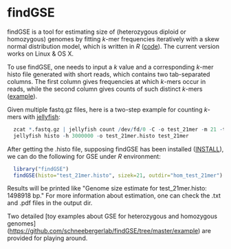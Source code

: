# findGSE
findGSE is a tool for estimating size of (heterozygous diploid or homozygous) genomes by fitting *k*-mer frequencies iteratively with a skew normal distribution model, which is written in *R* ([code](https://github.com/schneebergerlab/findGSE/blob/master/R/findGSE_v1.94.R)). The current version works on Linux & OS X.

To use findGSE, one needs to input a *k* value and a corresponding *k*-mer histo file generated with short reads, which contains two tab-separated columns. The first column gives frequencies at which *k*-mers occur in reads, while the second column gives counts of such distinct *k*-mers ([example](https://github.com/schneebergerlab/findGSE/blob/master/example/homozygous/test_21mer.histo)).

Given multiple fastq.gz files, here is a two-step example for counting *k*-mers with [jellyfish](http://www.cbcb.umd.edu/software/jellyfish/):

```R
  zcat *.fastq.gz | jellyfish count /dev/fd/0 -C -o test_21mer -m 21 -t 1 -s 5G
  jellyfish histo -h 3000000 -o test_21mer.histo test_21mer
```

After getting the .histo file, supposing findGSE has been installed ([INSTALL](https://github.com/schneebergerlab/findGSE/blob/master/INSTALL)), we can do the following for GSE under *R* environment:

```R
  library("findGSE")
  findGSE(histo="test_21mer.histo", sizek=21, outdir="hom_test_21mer")
```

Results will be printed like "Genome size estimate for test_21mer.histo: 1498918 bp." 
For more information about estimation, one can check the .txt and .pdf files in the output dir.

Two detailed [toy examples about GSE for heterozygous and homozygous genomes] (https://github.com/schneebergerlab/findGSE/tree/master/example) are provided for playing around.
